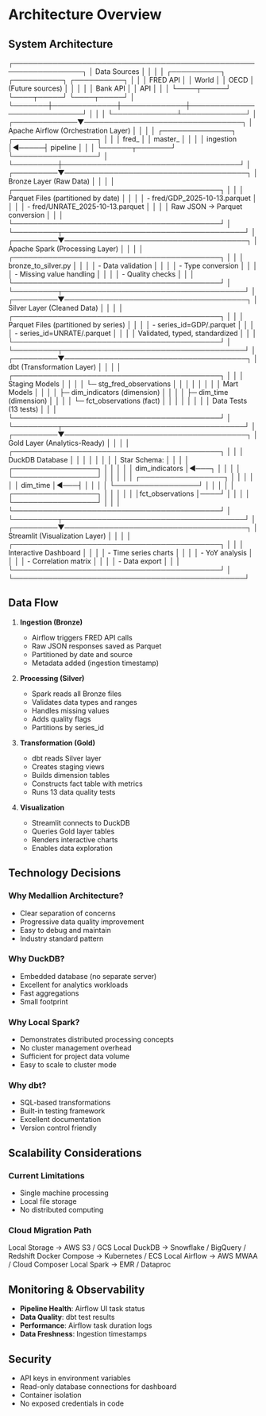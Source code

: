 # Architecture Overview

## System Architecture
┌────────────────────────────────────────────────────────────────┐
│                        Data Sources                            │
│                                                                │
│  ┌──────────┐  ┌──────────┐  ┌──────────┐                      │
│  │ FRED API │  │ World    │  │  OECD    │  (Future sources)    │
│  │          │  │ Bank API │  │   API    │                      │
│  └────┬─────┘  └────┬─────┘  └────┬─────┘                      │
└───────┼─────────────┼─────────────┼────────────────────────────┘
        │             │             │
        └─────────────┴─────────────┘
                      │
┌─────────────▼────────────────────────────────┐
│   Apache Airflow (Orchestration Layer)       │
│                                              │
│  ┌──────────────┐      ┌─────────────────┐   │
│  │ fred_        │      │ master_         │   │
│  │ ingestion    │◄─────┤ pipeline        │   │
│  └──────┬───────┘      └─────────────────┘   │
└─────────┼────────────────────────────────────┘
          │
┌─────────▼─────────────────────────────────────┐
│         Bronze Layer (Raw Data)               │
│                                               │
│  ┌──────────────────────────────────────────┐ │
│  │  Parquet Files (partitioned by date)     │ │
│  │  - fred/GDP_2025-10-13.parquet           │ │
│  │  - fred/UNRATE_2025-10-13.parquet        │ │
│  │  Raw JSON → Parquet conversion           │ │
│  └──────────────────────────────────────────┘ │
└─────────┬─────────────────────────────────────┘
          │
┌─────────▼─────────────────────────────────────┐
│   Apache Spark (Processing Layer)             │
│                                               │
│  ┌──────────────────────────────────────────┐ │
│  │ bronze_to_silver.py                      │ │
│  │ - Data validation                        │ │
│  │ - Type conversion                        │ │
│  │ - Missing value handling                 │ │
│  │ - Quality checks                         │ │
│  └──────────────────────────────────────────┘ │
└─────────┬─────────────────────────────────────┘
│
┌─────────▼─────────────────────────────────────┐
│        Silver Layer (Cleaned Data)            │
│                                               │
│  ┌──────────────────────────────────────────┐ │
│  │  Parquet Files (partitioned by series)   │ │
│  │  - series_id=GDP/.parquet                │ │
│  │  - series_id=UNRATE/.parquet             │ │
│  │  Validated, typed, standardized          │ │
│  └──────────────────────────────────────────┘ │
└─────────┬─────────────────────────────────────┘
          │
┌─────────▼─────────────────────────────────────┐
│         dbt (Transformation Layer)            │
│                                               │
│  ┌──────────────────────────────────────────┐ │
│  │ Staging Models                           │ │
│  │  └─ stg_fred_observations                │ │
│  │                                          │ │
│  │ Mart Models                              │ │
│  │  ├─ dim_indicators (dimension)           │ │
│  │  ├─ dim_time (dimension)                 │ │
│  │  └─ fct_observations (fact)              │ │
│  │                                          │ │
│  │ Data Tests (13 tests)                    │ │
│  └──────────────────────────────────────────┘ │
└─────────┬─────────────────────────────────────┘
          │
┌─────────▼─────────────────────────────────────┐
│         Gold Layer (Analytics-Ready)          │
│                                               │
│  ┌──────────────────────────────────────────┐ │
│  │  DuckDB Database                         │ │
│  │                                          │ │
│  │  Star Schema:                            │ │
│  │  ┌─────────────────┐                     │ │
│  │  │ dim_indicators  │◄───┐                │ │
│  │  └─────────────────┘    │                │ │
│  │  ┌─────────────────┐    │                │ │
│  │  │ dim_time        │◄───┤                │ │
│  │  └─────────────────┘    │                │ │
│  │  ┌─────────────────┐    │                │ │
│  │  │fct_observations │────┘                │ │
│  │  └─────────────────┘                     │ │
│  └──────────────────────────────────────────┘ │
└─────────┬─────────────────────────────────────┘
          │
┌─────────▼─────────────────────────────────────┐
│      Streamlit (Visualization Layer)          │
│                                               │
│  ┌──────────────────────────────────────────┐ │
│  │ Interactive Dashboard                    │ │
│  │ - Time series charts                     │ │
│  │ - YoY analysis                           │ │
│  │ - Correlation matrix                     │ │
│  │ - Data export                            │ │
│  └──────────────────────────────────────────┘ │
└───────────────────────────────────────────────┘

## Data Flow

1. **Ingestion (Bronze)**
   - Airflow triggers FRED API calls
   - Raw JSON responses saved as Parquet
   - Partitioned by date and source
   - Metadata added (ingestion timestamp)

2. **Processing (Silver)**
   - Spark reads all Bronze files
   - Validates data types and ranges
   - Handles missing values
   - Adds quality flags
   - Partitions by series_id

3. **Transformation (Gold)**
   - dbt reads Silver layer
   - Creates staging views
   - Builds dimension tables
   - Constructs fact table with metrics
   - Runs 13 data quality tests

4. **Visualization**
   - Streamlit connects to DuckDB
   - Queries Gold layer tables
   - Renders interactive charts
   - Enables data exploration

## Technology Decisions

### Why Medallion Architecture?
- Clear separation of concerns
- Progressive data quality improvement
- Easy to debug and maintain
- Industry standard pattern

### Why DuckDB?
- Embedded database (no separate server)
- Excellent for analytics workloads
- Fast aggregations
- Small footprint

### Why Local Spark?
- Demonstrates distributed processing concepts
- No cluster management overhead
- Sufficient for project data volume
- Easy to scale to cluster mode

### Why dbt?
- SQL-based transformations
- Built-in testing framework
- Excellent documentation
- Version control friendly

## Scalability Considerations

### Current Limitations
- Single machine processing
- Local file storage
- No distributed computing

### Cloud Migration Path
Local Storage    →  AWS S3 / GCS
Local DuckDB     →  Snowflake / BigQuery / Redshift
Docker Compose   →  Kubernetes / ECS
Local Airflow    →  AWS MWAA / Cloud Composer
Local Spark      →  EMR / Dataproc

## Monitoring & Observability

- **Pipeline Health**: Airflow UI task status
- **Data Quality**: dbt test results
- **Performance**: Airflow task duration logs
- **Data Freshness**: Ingestion timestamps

## Security

- API keys in environment variables
- Read-only database connections for dashboard
- Container isolation
- No exposed credentials in code